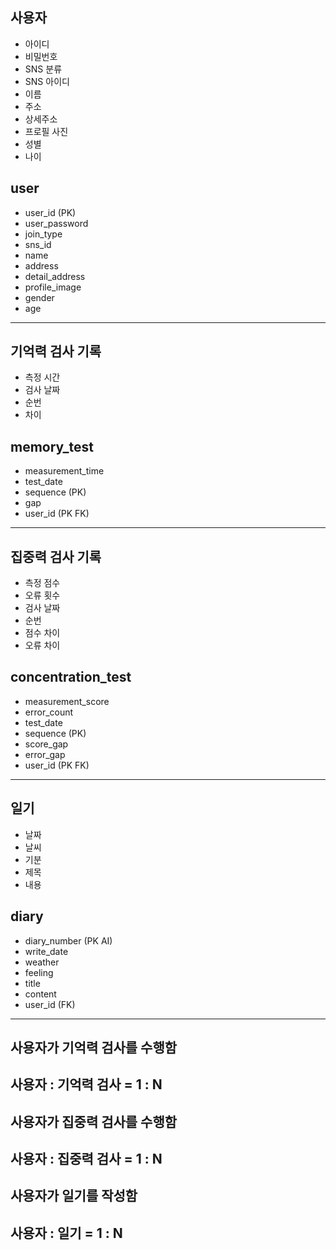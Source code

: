 ## 사용자
- 아이디
- 비밀번호
- SNS 분류
- SNS 아이디
- 이름
- 주소
- 상세주소
- 프로필 사진
- 성별
- 나이

## user

- user_id (PK)
- user_password
- join_type
- sns_id
- name
- address
- detail_address
- profile_image
- gender
- age

---

## 기억력 검사 기록

- 측정 시간
- 검사 날짜
- 순번
- 차이

## memory_test

- measurement_time
- test_date
- sequence (PK)
- gap
- user_id (PK FK)

---

## 집중력 검사 기록

- 측정 점수
- 오류 횟수
- 검사 날짜
- 순번
- 점수 차이
- 오류 차이

## concentration_test

- measurement_score
- error_count
- test_date
- sequence (PK)
- score_gap
- error_gap
- user_id (PK FK)

---

## 일기

- 날짜
- 날씨
- 기분
- 제목
- 내용

## diary

- diary_number (PK AI)
- write_date
- weather
- feeling
- title
- content
- user_id (FK)


---

## 사용자가 기억력 검사를 수행함
## 사용자 : 기억력 검사 = 1 : N
## 사용자가 집중력 검사를 수행함
## 사용자 : 집중력 검사 = 1 : N
## 사용자가 일기를 작성함
## 사용자 : 일기 = 1 : N
